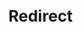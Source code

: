 ﻿---
layout: src/layouts/Redirect.astro
title: Redirect
redirect: /docs/security/authentication/octopusid-authentication
pubDate:  2023-01-01
navSearch: false
navSitemap: false
navMenu: false
---
